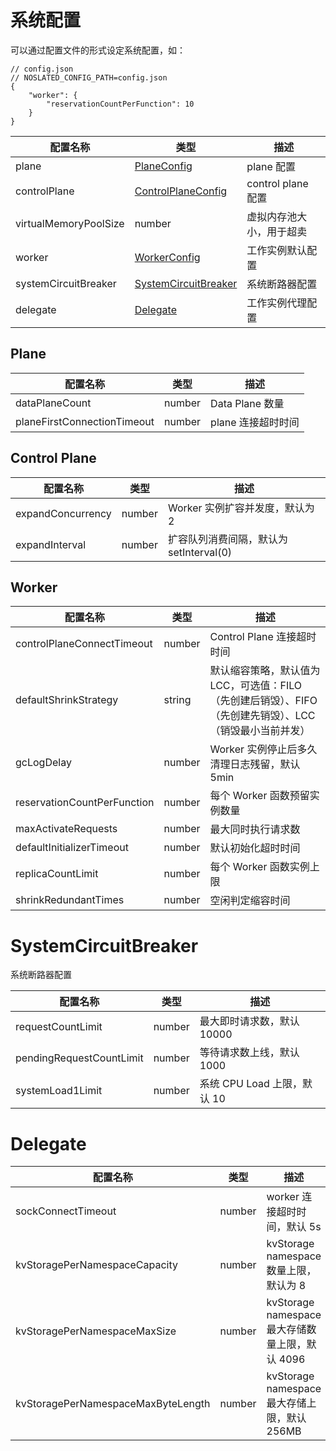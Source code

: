 # 系统配置

可以通过配置文件的形式设定系统配置，如：
```
// config.json
// NOSLATED_CONFIG_PATH=config.json
{
    "worker": {
        "reservationCountPerFunction": 10
    }
}
```
|配置名称|类型|描述|
|----|----|----|
|plane|[PlaneConfig](#plane)|plane 配置|
|controlPlane|[ControlPlaneConfig](#control-plane)|control plane 配置|
|virtualMemoryPoolSize|number|虚拟内存池大小，用于超卖|
|worker|[WorkerConfig](#worker)|工作实例默认配置|
|systemCircuitBreaker|[SystemCircuitBreaker](#systemcircuitbreaker)|系统断路器配置|
|delegate|[Delegate](#delegate)|工作实例代理配置|

## Plane
|配置名称|类型|描述|
|----|----|----|
|dataPlaneCount|number|Data Plane 数量|
|planeFirstConnectionTimeout|number|plane 连接超时时间|

## Control Plane
|配置名称|类型|描述|
|----|----|----|
|expandConcurrency|number|Worker 实例扩容并发度，默认为 2|
|expandInterval|number|扩容队列消费间隔，默认为 setInterval(0)|

## Worker
|配置名称|类型|描述|
|----|----|----|
|controlPlaneConnectTimeout|number|Control Plane 连接超时时间|
|defaultShrinkStrategy|string|默认缩容策略，默认值为 LCC，可选值：FILO（先创建后销毁）、FIFO（先创建先销毁）、LCC（销毁最小当前并发）|
|gcLogDelay|number|Worker 实例停止后多久清理日志残留，默认 5min|
|reservationCountPerFunction|number|每个 Worker 函数预留实例数量|
|maxActivateRequests|number|最大同时执行请求数|
|defaultInitializerTimeout|number|默认初始化超时时间|
|replicaCountLimit|number|每个 Worker 函数实例上限|
|shrinkRedundantTimes|number|空闲判定缩容时间|

# SystemCircuitBreaker
系统断路器配置

|配置名称|类型|描述|
|----|----|----|
|requestCountLimit|number|最大即时请求数，默认 10000|
|pendingRequestCountLimit|number|等待请求数上线，默认 1000|
|systemLoad1Limit|number|系统 CPU Load 上限，默认 10|

# Delegate

|配置名称|类型|描述|
|----|----|----|
|sockConnectTimeout|number|worker 连接超时时间，默认 5s|
|kvStoragePerNamespaceCapacity|number|kvStorage namespace 数量上限，默认为 8|
|kvStoragePerNamespaceMaxSize|number|kvStorage namespace 最大存储数量上限，默认 4096|
|kvStoragePerNamespaceMaxByteLength|number|kvStorage namespace 最大存储上限，默认 256MB|